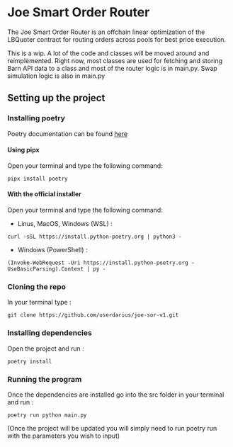 # Joe Smart Order Router

The Joe Smart Order Router is an offchain linear optimization of the LBQuoter contract for routing orders across pools for best price execution. 

This is a wip. A lot of the code and classes will be moved around and reimplemented. Right now, most classes are used for fetching and storing Barn API data to a class and most of the router logic is in main.py. Swap simulation logic is also in main.py
## Setting up the project
### Installing poetry
Poetry documentation can be found [here](https://python-poetry.org/docs/)
#### Using pipx 
Open your terminal and type the following command:

```pipx install poetry```

#### With the official installer 
Open your terminal and type the following command:

- Linus, MacOS, Windows (WSL) :

```curl -sSL https://install.python-poetry.org | python3 -```

- Windows (PowerShell) :

```(Invoke-WebRequest -Uri https://install.python-poetry.org -UseBasicParsing).Content | py -```

### Cloning the repo
In your terminal type :

```git clone https://github.com/userdarius/joe-sor-v1.git```

### Installing dependencies
Open the project and run :

```poetry install```

### Running the program 
Once the dependencies are installed go into the src folder in your terminal and run :

```poetry run python main.py```

(Once the project will be updated you will simply need to run poetry run with the parameters you wish to input)
